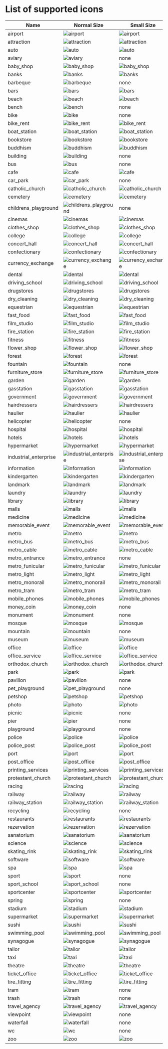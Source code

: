 <!-- Don't edit manually. Generated by script: ./tools/icons/generate-docs.ts -->

# List of supported icons

| Name                  | Normal Size                                                               | Small Size                                                                |
| --------------------- | ------------------------------------------------------------------------- | ------------------------------------------------------------------------- |
| airport               | ![airport](../../static/icons/airport_24.svg)                             | ![airport](../../static/icons/airport_14.svg)                             |
| attraction            | ![attraction](../../static/icons/attraction_24.svg)                       | ![attraction](../../static/icons/attraction_14.svg)                       |
| auto                  | ![auto](../../static/icons/auto_24.svg)                                   | ![auto](../../static/icons/auto_14.svg)                                   |
| aviary                | ![aviary](../../static/icons/aviary_24.svg)                               | none                                                                      |
| baby_shop             | ![baby_shop](../../static/icons/baby_shop_24.svg)                         | ![baby_shop](../../static/icons/baby_shop_14.svg)                         |
| banks                 | ![banks](../../static/icons/banks_24.svg)                                 | ![banks](../../static/icons/banks_14.svg)                                 |
| barbeque              | ![barbeque](../../static/icons/barbeque_24.svg)                           | none                                                                      |
| bars                  | ![bars](../../static/icons/bars_24.svg)                                   | ![bars](../../static/icons/bars_14.svg)                                   |
| beach                 | ![beach](../../static/icons/beach_24.svg)                                 | ![beach](../../static/icons/beach_14.svg)                                 |
| bench                 | ![bench](../../static/icons/bench_24.svg)                                 | none                                                                      |
| bike                  | ![bike](../../static/icons/bike_24.svg)                                   | none                                                                      |
| bike_rent             | ![bike_rent](../../static/icons/bike_rent_24.svg)                         | ![bike_rent](../../static/icons/bike_rent_14.svg)                         |
| boat_station          | ![boat_station](../../static/icons/boat_station_24.svg)                   | ![boat_station](../../static/icons/boat_station_14.svg)                   |
| bookstore             | ![bookstore](../../static/icons/bookstore_24.svg)                         | ![bookstore](../../static/icons/bookstore_14.svg)                         |
| buddhism              | ![buddhism](../../static/icons/buddhism_24.svg)                           | ![buddhism](../../static/icons/buddhism_14.svg)                           |
| building              | ![building](../../static/icons/building_24.svg)                           | none                                                                      |
| bus                   | ![bus](../../static/icons/bus_24.svg)                                     | none                                                                      |
| cafe                  | ![cafe](../../static/icons/cafe_24.svg)                                   | ![cafe](../../static/icons/cafe_14.svg)                                   |
| car_park              | ![car_park](../../static/icons/car_park_24.svg)                           | none                                                                      |
| catholic_church       | ![catholic_church](../../static/icons/catholic_church_24.svg)             | ![catholic_church](../../static/icons/catholic_church_14.svg)             |
| cemetery              | ![cemetery](../../static/icons/cemetery_24.svg)                           | ![cemetery](../../static/icons/cemetery_14.svg)                           |
| childrens_playground  | ![childrens_playground](../../static/icons/childrens_playground_24.svg)   | none                                                                      |
| cinemas               | ![cinemas](../../static/icons/cinemas_24.svg)                             | ![cinemas](../../static/icons/cinemas_14.svg)                             |
| clothes_shop          | ![clothes_shop](../../static/icons/clothes_shop_24.svg)                   | ![clothes_shop](../../static/icons/clothes_shop_14.svg)                   |
| college               | ![college](../../static/icons/college_24.svg)                             | ![college](../../static/icons/college_14.svg)                             |
| concert_hall          | ![concert_hall](../../static/icons/concert_hall_24.svg)                   | ![concert_hall](../../static/icons/concert_hall_14.svg)                   |
| confectionary         | ![confectionary](../../static/icons/confectionary_24.svg)                 | ![confectionary](../../static/icons/confectionary_14.svg)                 |
| currency_exchange     | ![currency_exchange](../../static/icons/currency_exchange_24.svg)         | ![currency_exchange](../../static/icons/currency_exchange_14.svg)         |
| dental                | ![dental](../../static/icons/dental_24.svg)                               | ![dental](../../static/icons/dental_14.svg)                               |
| driving_school        | ![driving_school](../../static/icons/driving_school_24.svg)               | ![driving_school](../../static/icons/driving_school_14.svg)               |
| drugstores            | ![drugstores](../../static/icons/drugstores_24.svg)                       | ![drugstores](../../static/icons/drugstores_14.svg)                       |
| dry_cleaning          | ![dry_cleaning](../../static/icons/dry_cleaning_24.svg)                   | ![dry_cleaning](../../static/icons/dry_cleaning_14.svg)                   |
| equestrian            | ![equestrian](../../static/icons/equestrian_24.svg)                       | ![equestrian](../../static/icons/equestrian_14.svg)                       |
| fast_food             | ![fast_food](../../static/icons/fast_food_24.svg)                         | ![fast_food](../../static/icons/fast_food_14.svg)                         |
| film_studio           | ![film_studio](../../static/icons/film_studio_24.svg)                     | ![film_studio](../../static/icons/film_studio_14.svg)                     |
| fire_station          | ![fire_station](../../static/icons/fire_station_24.svg)                   | ![fire_station](../../static/icons/fire_station_14.svg)                   |
| fitness               | ![fitness](../../static/icons/fitness_24.svg)                             | ![fitness](../../static/icons/fitness_14.svg)                             |
| flower_shop           | ![flower_shop](../../static/icons/flower_shop_24.svg)                     | ![flower_shop](../../static/icons/flower_shop_14.svg)                     |
| forest                | ![forest](../../static/icons/forest_24.svg)                               | ![forest](../../static/icons/forest_14.svg)                               |
| fountain              | ![fountain](../../static/icons/fountain_24.svg)                           | none                                                                      |
| furniture_store       | ![furniture_store](../../static/icons/furniture_store_24.svg)             | ![furniture_store](../../static/icons/furniture_store_14.svg)             |
| garden                | ![garden](../../static/icons/garden_24.svg)                               | ![garden](../../static/icons/garden_14.svg)                               |
| gasstation            | ![gasstation](../../static/icons/gasstation_24.svg)                       | ![gasstation](../../static/icons/gasstation_14.svg)                       |
| government            | ![government](../../static/icons/government_24.svg)                       | ![government](../../static/icons/government_14.svg)                       |
| hairdressers          | ![hairdressers](../../static/icons/hairdressers_24.svg)                   | ![hairdressers](../../static/icons/hairdressers_14.svg)                   |
| haulier               | ![haulier](../../static/icons/haulier_24.svg)                             | ![haulier](../../static/icons/haulier_14.svg)                             |
| helicopter            | ![helicopter](../../static/icons/helicopter_24.svg)                       | none                                                                      |
| hospital              | ![hospital](../../static/icons/hospital_24.svg)                           | ![hospital](../../static/icons/hospital_14.svg)                           |
| hotels                | ![hotels](../../static/icons/hotels_24.svg)                               | ![hotels](../../static/icons/hotels_14.svg)                               |
| hypermarket           | ![hypermarket](../../static/icons/hypermarket_24.svg)                     | ![hypermarket](../../static/icons/hypermarket_14.svg)                     |
| industrial_enterprise | ![industrial_enterprise](../../static/icons/industrial_enterprise_24.svg) | ![industrial_enterprise](../../static/icons/industrial_enterprise_14.svg) |
| information           | ![information](../../static/icons/information_24.svg)                     | ![information](../../static/icons/information_14.svg)                     |
| kindergarten          | ![kindergarten](../../static/icons/kindergarten_24.svg)                   | ![kindergarten](../../static/icons/kindergarten_14.svg)                   |
| landmark              | ![landmark](../../static/icons/landmark_24.svg)                           | ![landmark](../../static/icons/landmark_14.svg)                           |
| laundry               | ![laundry](../../static/icons/laundry_24.svg)                             | ![laundry](../../static/icons/laundry_14.svg)                             |
| library               | ![library](../../static/icons/library_24.svg)                             | ![library](../../static/icons/library_14.svg)                             |
| malls                 | ![malls](../../static/icons/malls_24.svg)                                 | ![malls](../../static/icons/malls_14.svg)                                 |
| medicine              | ![medicine](../../static/icons/medicine_24.svg)                           | ![medicine](../../static/icons/medicine_14.svg)                           |
| memorable_event       | ![memorable_event](../../static/icons/memorable_event_24.svg)             | ![memorable_event](../../static/icons/memorable_event_14.svg)             |
| metro                 | ![metro](../../static/icons/metro_24.svg)                                 | ![metro](../../static/icons/metro_14.svg)                                 |
| metro_bus             | ![metro_bus](../../static/icons/metro_bus_24.svg)                         | ![metro_bus](../../static/icons/metro_bus_14.svg)                         |
| metro_cable           | ![metro_cable](../../static/icons/metro_cable_24.svg)                     | ![metro_cable](../../static/icons/metro_cable_14.svg)                     |
| metro_entrance        | ![metro_entrance](../../static/icons/metro_entrance_24.svg)               | none                                                                      |
| metro_funicular       | ![metro_funicular](../../static/icons/metro_funicular_24.svg)             | ![metro_funicular](../../static/icons/metro_funicular_14.svg)             |
| metro_light           | ![metro_light](../../static/icons/metro_light_24.svg)                     | ![metro_light](../../static/icons/metro_light_14.svg)                     |
| metro_monorail        | ![metro_monorail](../../static/icons/metro_monorail_24.svg)               | ![metro_monorail](../../static/icons/metro_monorail_14.svg)               |
| metro_tram            | ![metro_tram](../../static/icons/metro_tram_24.svg)                       | ![metro_tram](../../static/icons/metro_tram_14.svg)                       |
| mobile_phones         | ![mobile_phones](../../static/icons/mobile_phones_24.svg)                 | ![mobile_phones](../../static/icons/mobile_phones_14.svg)                 |
| money_coin            | ![money_coin](../../static/icons/money_coin_24.svg)                       | none                                                                      |
| monument              | ![monument](../../static/icons/monument_24.svg)                           | none                                                                      |
| mosque                | ![mosque](../../static/icons/mosque_24.svg)                               | ![mosque](../../static/icons/mosque_14.svg)                               |
| mountain              | ![mountain](../../static/icons/mountain_24.svg)                           | none                                                                      |
| museum                | ![museum](../../static/icons/museum_24.svg)                               | ![museum](../../static/icons/museum_14.svg)                               |
| office                | ![office](../../static/icons/office_24.svg)                               | ![office](../../static/icons/office_14.svg)                               |
| office_service        | ![office_service](../../static/icons/office_service_24.svg)               | ![office_service](../../static/icons/office_service_14.svg)               |
| orthodox_church       | ![orthodox_church](../../static/icons/orthodox_church_24.svg)             | ![orthodox_church](../../static/icons/orthodox_church_14.svg)             |
| park                  | ![park](../../static/icons/park_24.svg)                                   | ![park](../../static/icons/park_14.svg)                                   |
| pavilion              | ![pavilion](../../static/icons/pavilion_24.svg)                           | none                                                                      |
| pet_playground        | ![pet_playground](../../static/icons/pet_playground_24.svg)               | none                                                                      |
| petshop               | ![petshop](../../static/icons/petshop_24.svg)                             | ![petshop](../../static/icons/petshop_14.svg)                             |
| photo                 | ![photo](../../static/icons/photo_24.svg)                                 | ![photo](../../static/icons/photo_14.svg)                                 |
| picnic                | ![picnic](../../static/icons/picnic_24.svg)                               | none                                                                      |
| pier                  | ![pier](../../static/icons/pier_24.svg)                                   | none                                                                      |
| playground            | ![playground](../../static/icons/playground_24.svg)                       | none                                                                      |
| police                | ![police](../../static/icons/police_24.svg)                               | ![police](../../static/icons/police_14.svg)                               |
| police_post           | ![police_post](../../static/icons/police_post_24.svg)                     | ![police_post](../../static/icons/police_post_14.svg)                     |
| port                  | ![port](../../static/icons/port_24.svg)                                   | ![port](../../static/icons/port_14.svg)                                   |
| post_office           | ![post_office](../../static/icons/post_office_24.svg)                     | ![post_office](../../static/icons/post_office_14.svg)                     |
| printing_services     | ![printing_services](../../static/icons/printing_services_24.svg)         | ![printing_services](../../static/icons/printing_services_14.svg)         |
| protestant_church     | ![protestant_church](../../static/icons/protestant_church_24.svg)         | ![protestant_church](../../static/icons/protestant_church_14.svg)         |
| racing                | ![racing](../../static/icons/racing_24.svg)                               | ![racing](../../static/icons/racing_14.svg)                               |
| railway               | ![railway](../../static/icons/railway_24.svg)                             | ![railway](../../static/icons/railway_14.svg)                             |
| railway_station       | ![railway_station](../../static/icons/railway_station_24.svg)             | ![railway_station](../../static/icons/railway_station_14.svg)             |
| recycling             | ![recycling](../../static/icons/recycling_24.svg)                         | none                                                                      |
| restaurants           | ![restaurants](../../static/icons/restaurants_24.svg)                     | ![restaurants](../../static/icons/restaurants_14.svg)                     |
| rezervation           | ![rezervation](../../static/icons/rezervation_24.svg)                     | ![rezervation](../../static/icons/rezervation_14.svg)                     |
| sanatorium            | ![sanatorium](../../static/icons/sanatorium_24.svg)                       | ![sanatorium](../../static/icons/sanatorium_14.svg)                       |
| science               | ![science](../../static/icons/science_24.svg)                             | ![science](../../static/icons/science_14.svg)                             |
| skating_rink          | ![skating_rink](../../static/icons/skating_rink_24.svg)                   | ![skating_rink](../../static/icons/skating_rink_14.svg)                   |
| software              | ![software](../../static/icons/software_24.svg)                           | ![software](../../static/icons/software_14.svg)                           |
| spa                   | ![spa](../../static/icons/spa_24.svg)                                     | ![spa](../../static/icons/spa_14.svg)                                     |
| sport                 | ![sport](../../static/icons/sport_24.svg)                                 | none                                                                      |
| sport_school          | ![sport_school](../../static/icons/sport_school_24.svg)                   | none                                                                      |
| sportcenter           | ![sportcenter](../../static/icons/sportcenter_24.svg)                     | ![sportcenter](../../static/icons/sportcenter_14.svg)                     |
| spring                | ![spring](../../static/icons/spring_24.svg)                               | none                                                                      |
| stadium               | ![stadium](../../static/icons/stadium_24.svg)                             | ![stadium](../../static/icons/stadium_14.svg)                             |
| supermarket           | ![supermarket](../../static/icons/supermarket_24.svg)                     | ![supermarket](../../static/icons/supermarket_14.svg)                     |
| sushi                 | ![sushi](../../static/icons/sushi_24.svg)                                 | ![sushi](../../static/icons/sushi_14.svg)                                 |
| swimming_pool         | ![swimming_pool](../../static/icons/swimming_pool_24.svg)                 | ![swimming_pool](../../static/icons/swimming_pool_14.svg)                 |
| synagogue             | ![synagogue](../../static/icons/synagogue_24.svg)                         | ![synagogue](../../static/icons/synagogue_14.svg)                         |
| tailor                | ![tailor](../../static/icons/tailor_24.svg)                               | ![tailor](../../static/icons/tailor_14.svg)                               |
| taxi                  | ![taxi](../../static/icons/taxi_24.svg)                                   | ![taxi](../../static/icons/taxi_14.svg)                                   |
| theatre               | ![theatre](../../static/icons/theatre_24.svg)                             | ![theatre](../../static/icons/theatre_14.svg)                             |
| ticket_office         | ![ticket_office](../../static/icons/ticket_office_24.svg)                 | ![ticket_office](../../static/icons/ticket_office_14.svg)                 |
| tire_fitting          | ![tire_fitting](../../static/icons/tire_fitting_24.svg)                   | ![tire_fitting](../../static/icons/tire_fitting_14.svg)                   |
| tram                  | ![tram](../../static/icons/tram_24.svg)                                   | none                                                                      |
| trash                 | ![trash](../../static/icons/trash_24.svg)                                 | none                                                                      |
| travel_agency         | ![travel_agency](../../static/icons/travel_agency_24.svg)                 | ![travel_agency](../../static/icons/travel_agency_14.svg)                 |
| viewpoint             | ![viewpoint](../../static/icons/viewpoint_24.svg)                         | none                                                                      |
| waterfall             | ![waterfall](../../static/icons/waterfall_24.svg)                         | none                                                                      |
| wc                    | ![wc](../../static/icons/wc_24.svg)                                       | none                                                                      |
| zoo                   | ![zoo](../../static/icons/zoo_24.svg)                                     | ![zoo](../../static/icons/zoo_14.svg)                                     |
